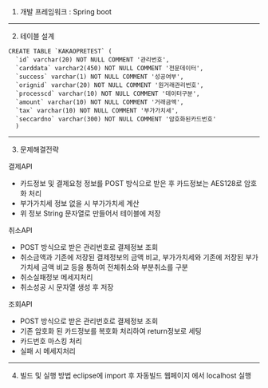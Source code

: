 1. 개발 프레임워크 : Spring boot
---

2. 테이블 설계
```
CREATE TABLE `KAKAOPRETEST` (
  `id` varchar(20) NOT NULL COMMENT '관리번호',
  `carddata` varchar2(450) NOT NULL COMMENT '전문데이터',
  `success` varchar(1) NOT NULL COMMENT '성공여부',
  `orignid` varchar(20) NOT NULL COMMENT '원거래관리번호',
  `processcd` varchar(10) NOT NULL COMMENT '데이터구분',
  `amount` varchar(10) NOT NULL COMMENT '거래금액',
  `tax` varchar(10) NOT NULL COMMENT '부가가치세',
  `seccardno` varchar(300) NOT NULL COMMENT '암호화된카드번호'
  )
```
---

3. 문제해결전략

결제API
  - 카드정보 및 결제요청 정보를 POST 방식으로 받은 후 카드정보는 AES128로 암호화 처리
  - 부가가치세 정보 없을 시 부가가치세 계산
  - 위 정보 String 문자열로 만들어서 테이블에 저장

취소API
  - POST 방식으로 받은 관리번호로 결제정보 조회
  - 취소금액과 기존에 저장된 결제정보의 금액 비교, 부가가치세와 기존에 저장된 부가가치세 금액 비교 등을 통하여 전체취소와 부분취소를 구분
  - 취소실패정보 메세지처리
  - 취소성공 시 문자열 생성 후 저장

조회API
  - POST 방식으로 받은 관리번호로 결제정보 조회
  - 기존 암호화 된 카드정보를 복호화 처리하여 return정보로 세팅
  - 카드번호 마스킹 처리
  - 실패 시 메세지처리
---

4. 빌드 및 실행 방법
  eclipse에 import 후 자동빌드
  웹페이지 에서 localhost 실행
